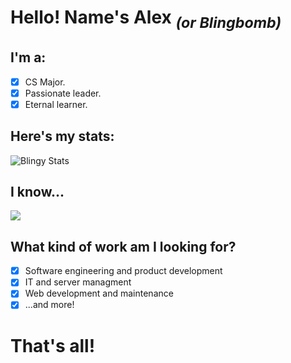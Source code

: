 # Hello! Name's Alex <sub>*(or Blingbomb)*</sub>

## I'm a:

- [x] CS Major.
- [x] Passionate leader.
- [x] Eternal learner.

## Here's my stats:

![Blingy Stats](https://github-readme-stats.vercel.app/api?username=Blingbomb&show_icons=true&theme=dark)

## I know...

![](https://skillicons.dev/icons?i=python,javascript,java,cpp,cs,html,css&theme=dark)

## What kind of work am I looking for?

- [x] Software engineering and product development
- [x] IT and server managment
- [x] Web development and maintenance
- [x] ...and more!

# That's all! 
